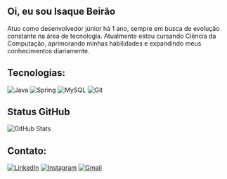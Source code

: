 ## Oi, eu sou Isaque Beirão

Atuo como desenvolvedor júnior há 1 ano, sempre em busca de evolução constante na área de tecnologia. Atualmente estou cursando Ciência da Computação, aprimorando minhas habilidades e expandindo meus conhecimentos diariamente.

## Tecnologias:

![Java](https://img.shields.io/badge/java-%23ED8B00.svg?style=for-the-badge&logo=openjdk&logoColor=white)
![Spring](https://img.shields.io/badge/spring-%236DB33F.svg?style=for-the-badge&logo=spring&logoColor=white)
![MySQL](https://img.shields.io/badge/MySQL-00000F?style=for-the-badge&logo=mysql&logoColor=white)
![Git](https://img.shields.io/badge/GIT-E44C30?style=for-the-badge&logo=git&logoColor=white)

## Status GitHub

![GitHub Stats](https://github-readme-stats.vercel.app/api?username=isaquebeirao&theme=transparent&bg_color=000&border_color=30A3DC&show_icons=true&icon_color=30A3DC&title_color=E94D5F&text_color=FFF)

## Contato: 

[![LinkedIn](https://img.shields.io/badge/LinkedIn-0077B5?style=for-the-badge&logo=linkedin&logoColor=white)](https://www.linkedin.com/in/isaquebeirao/)
[![Instagram](https://img.shields.io/badge/-Instagram-%23E4405F?style=for-the-badge&logo=instagram&logoColor=white)](https://www.instagram.com/isaquebeirao/)
[![Gmail](https://img.shields.io/badge/Gmail-333333?style=for-the-badge&logo=gmail&logoColor=red)](mailto:isaquebeirao.comp@gmail.com)
